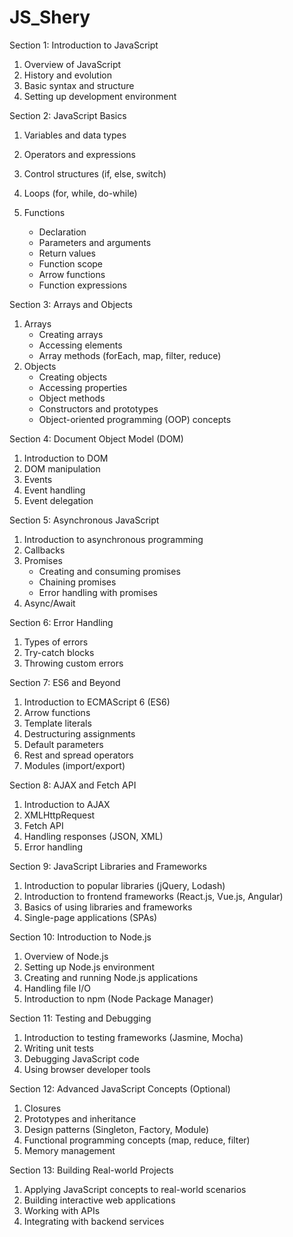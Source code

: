 # JS_Shery


Section 1: Introduction to JavaScript
1.	Overview of JavaScript
2.	History and evolution
3.	Basic syntax and structure
4.	Setting up development environment

Section 2: JavaScript Basics
1.	Variables and data types
2.	Operators and expressions
3.	Control structures (if, else, switch)
4.	Loops (for, while, do-while)
5.	Functions

    -	Declaration
    -	Parameters and arguments
    -	Return values
    -	Function scope
    -	Arrow functions
    -	Function expressions

Section 3: Arrays and Objects
1.	Arrays
    -	Creating arrays
    -	Accessing elements
    -	Array methods (forEach, map, filter, reduce)
2.	Objects
    -	Creating objects
    -	Accessing properties
    -	Object methods
    -	Constructors and prototypes
    -	Object-oriented programming (OOP) concepts

Section 4: Document Object Model (DOM)
1.	Introduction to DOM
2.	DOM manipulation
3.	Events
4.	Event handling
5.	Event delegation

Section 5: Asynchronous JavaScript
1.	Introduction to asynchronous programming
2.	Callbacks
3.	Promises
    -	Creating and consuming promises
    -	Chaining promises
    -	Error handling with promises
4.	Async/Await

Section 6: Error Handling
1.	Types of errors
2.	Try-catch blocks
3.	Throwing custom errors

Section 7: ES6 and Beyond
1.	Introduction to ECMAScript 6 (ES6)
2.	Arrow functions
3.	Template literals
4.	Destructuring assignments
5.	Default parameters
6.	Rest and spread operators
7.	Modules (import/export)

Section 8: AJAX and Fetch API
1.	Introduction to AJAX
2.	XMLHttpRequest
3.	Fetch API
4.	Handling responses (JSON, XML)
5.	Error handling

Section 9: JavaScript Libraries and Frameworks
1.	Introduction to popular libraries (jQuery, Lodash)
2.	Introduction to frontend frameworks (React.js, Vue.js, Angular)
3.	Basics of using libraries and frameworks
4.	Single-page applications (SPAs)

Section 10: Introduction to Node.js
1.	Overview of Node.js
2.	Setting up Node.js environment
3.	Creating and running Node.js applications
4.	Handling file I/O
5.	Introduction to npm (Node Package Manager)

Section 11: Testing and Debugging
1.	Introduction to testing frameworks (Jasmine, Mocha)
2.	Writing unit tests
3.	Debugging JavaScript code
4.	Using browser developer tools

Section 12: Advanced JavaScript Concepts (Optional)
1.	Closures
2.	Prototypes and inheritance
3.	Design patterns (Singleton, Factory, Module)
4.	Functional programming concepts (map, reduce, filter)
5.	Memory management

Section 13: Building Real-world Projects
1.	Applying JavaScript concepts to real-world scenarios
2.	Building interactive web applications
3.	Working with APIs
4.	Integrating with backend services

